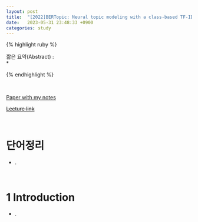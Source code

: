 ```yaml
---
layout: post
title:  "[2022]BERTopic: Neural topic modeling with a class-based TF-IDF procedure"
date:   2023-05-31 23:48:33 +0900
categories: study
---
```







{% highlight ruby %}


짧은 요약(Abstract) :    
* 



{% endhighlight %}  

<br/>


[Paper with my notes](https://drive.google.com/drive/folders/18a0bK_aQyLB45JvRj1iBGgW2c2KHccRU?usp=sharing)  


[~~Lecture link~~]()  

<br/>

# 단어정리  
* .  








<br/>

# 1 Introduction  
* .  
